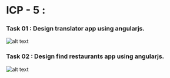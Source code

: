 
# ICP - 5 :

### Task 01 : Design translator app using angularjs.

![alt text](https://github.com/chkrish9/CSEE5590_Web-Cloud-Mobile_ICP/blob/master/Web/ICP_5/documentation/translator.PNG "Translator")

### Task 02 : Design find restaurants app using angularjs.

![alt text](https://github.com/chkrish9/CSEE5590_Web-Cloud-Mobile_ICP/blob/master/Web/ICP_5/documentation/findRestaruant.PNG "Restaruant finder")
